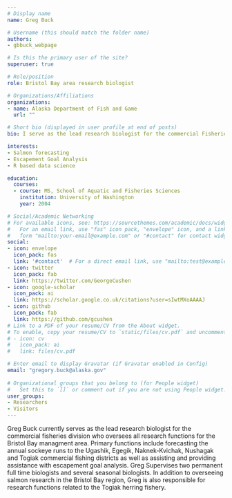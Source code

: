 ```yaml
---
# Display name
name: Greg Buck

# Username (this should match the folder name)
authors:
- gbbuck_webpage

# Is this the primary user of the site?
superuser: true

# Role/position
role: Bristol Bay area research biologist

# Organizations/Affiliations
organizations:
- name: Alaska Department of Fish and Game
  url: ""

# Short bio (displayed in user profile at end of posts)
bio: I serve as the lead research biologist for the commercial Fisheries Division for the Bristol Bay management area.

interests:
- Salmon forecasting
- Escapement Goal Analysis
- R based data science

education:
  courses:
  - course: MS, School of Aquatic and Fisheries Sciences
    institution: University of Washington
    year: 2004

# Social/Academic Networking
# For available icons, see: https://sourcethemes.com/academic/docs/widgets/#icons
#   For an email link, use "fas" icon pack, "envelope" icon, and a link in the
#   form "mailto:your-email@example.com" or "#contact" for contact widget.
social:
- icon: envelope
  icon_pack: fas
  link: '#contact'  # For a direct email link, use "mailto:test@example.org".
- icon: twitter
  icon_pack: fab
  link: https://twitter.com/GeorgeCushen
- icon: google-scholar
  icon_pack: ai
  link: https://scholar.google.co.uk/citations?user=sIwtMXoAAAAJ
- icon: github
  icon_pack: fab
  link: https://github.com/gcushen
# Link to a PDF of your resume/CV from the About widget.
# To enable, copy your resume/CV to `static/files/cv.pdf` and uncomment the lines below.  
# - icon: cv
#   icon_pack: ai
#   link: files/cv.pdf

# Enter email to display Gravatar (if Gravatar enabled in Config)
email: "gregory.buck@alaska.gov"
  
# Organizational groups that you belong to (for People widget)
#   Set this to `[]` or comment out if you are not using People widget.  
user_groups:
- Researchers
- Visitors
---
```


Greg Buck currently serves as the lead research biologist for the commercial fisheries division who oversees all research functions for the Bristol Bay managment area. Primary functions include forecasting the annual sockeye runs to the Ugashik, Egegik, Naknek-Kvichak, Nushagak and Togiak commercial fishing districts as well as assisting and providing assistance with escapement goal analysis. Greg Supervises two permanent full time biologists and several seasonal biologists. In addition to overseeing salmon research in the Bristol Bay region, Greg is also responsible for research functions related to the Togiak herring fishery.
